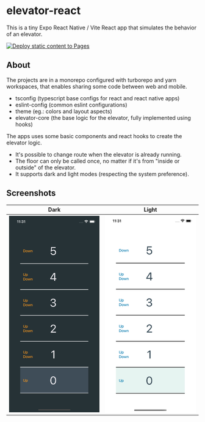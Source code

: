 # elevator-react

This is a tiny Expo React Native / Vite React app that simulates the behavior of an elevator.

[![Deploy static content to Pages](https://github.com/winterdouglas/elevator-react-native/actions/workflows/github-pages.yml/badge.svg)](https://github.com/winterdouglas/elevator-react-native/actions/workflows/github-pages.yml)

## About

The projects are in a monorepo configured with turborepo and yarn workspaces, that enables sharing some code between web and mobile.
- tsconfig (typescript base configs for react and react native apps)
- eslint-config (common eslint configurations)
- theme (eg.: colors and layout aspects)
- elevator-core (the base logic for the elevator, fully implemented using hooks)

The apps uses some basic components and react hooks to create the elevator logic.

- It's possible to change route when the elevator is already running.
- The floor can only be called once, no matter if it's from "inside or outside" of the elevator.
- It supports dark and light modes (respecting the system preference).

## Screenshots

| Dark                                                         | Light                                                         |
| ------------------------------------------------------------ | ------------------------------------------------------------- |
| ![Screenshot of the app in dark mode](/screenshots/dark.png) | ![Screenshot of the app in dark mode](/screenshots/light.png) |
